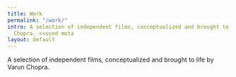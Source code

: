 ```yaml
---
title: Work
permalink: "/work/"
intro: A selection of independent films, conceptualized and brought to life by Varun
  Chopra. <<used meta
layout: default
---
```


A selection of independent films, conceptualized and brought to life by Varun Chopra.
